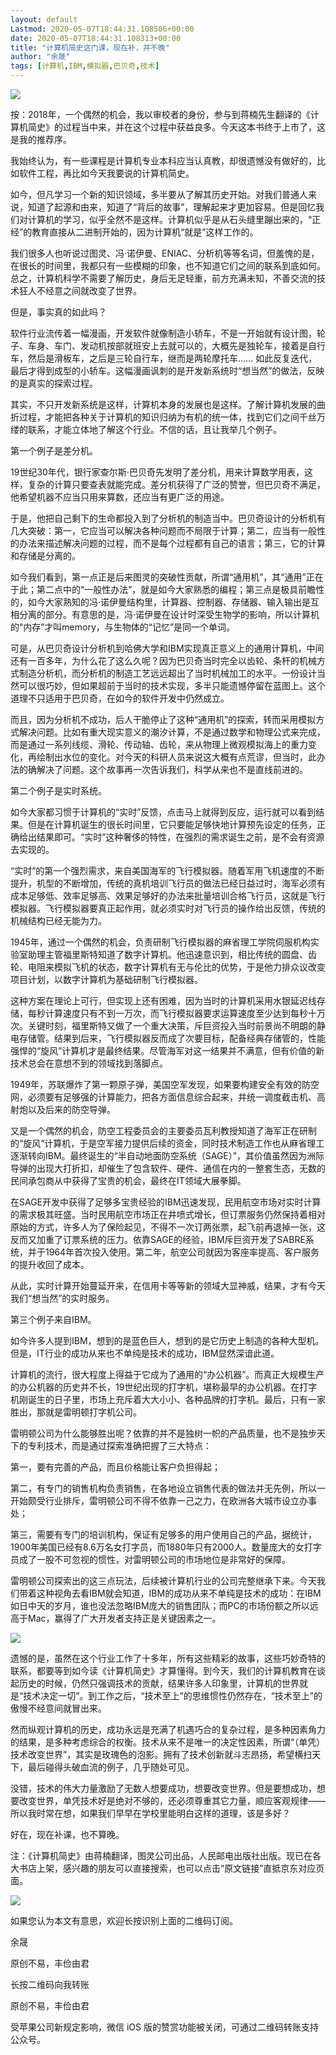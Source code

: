 ```yaml
---
layout: default
Lastmod: 2020-05-07T18:44:31.108506+00:00
date: 2020-05-07T18:44:31.108313+00:00
title: "计算机简史这门课，现在补，并不晚"
author: "余晟"
tags: [计算机,IBM,模拟器,巴贝奇,技术]
---
```


![](https://images.weserv.nl/?url=https%3A//mmbiz.qpic.cn/mmbiz_jpg/EibXRLTFYvEjsHBSEeZ5leUyVOKXy1gwY4lxbmqARgdXW7wAqcVY4LIIDvpGO7HUldvWIZ1d40J5kM111omjEjA/640%3Fwx_fmt%3Djpeg)

按：2018年，一个偶然的机会，我以审校者的身份，参与到蒋楠先生翻译的《计算机简史》的过程当中来，并在这个过程中获益良多。今天这本书终于上市了，这是我的推荐序。

我始终认为，有一些课程是计算机专业本科应当认真教，却很遗憾没有做好的，比如软件工程，再比如今天我要说的计算机简史。  

如今，但凡学习一个新的知识领域，多半要从了解其历史开始。对我们普通人来说，知道了起源和由来，知道了“背后的故事”，理解起来才更加容易。但是回忆我们对计算机的学习，似乎全然不是这样。计算机似乎是从石头缝里蹦出来的，“正经”的教育直接从二进制开始的，因为计算机“就是”这样工作的。

我们很多人也听说过图灵、冯·诺伊曼、ENIAC、分析机等等名词，但羞愧的是，在很长的时间里，我都只有一些模糊的印象，也不知道它们之间的联系到底如何。总之，计算机科学不需要了解历史，身后无足轻重，前方充满未知，不善交流的技术狂人不经意之间就改变了世界。

但是，事实真的如此吗？

软件行业流传着一幅漫画，开发软件就像制造小轿车，不是一开始就有设计图，轮子、车身、车门、发动机按部就班安上去就可以的，大概先是独轮车，接着是自行车，然后是滑板车，之后是三轮自行车，继而是两轮摩托车…… 如此反复迭代，最后才得到成型的小轿车。这幅漫画讽刺的是开发新系统时“想当然”的做法，反映的是真实的探索过程。

其实，不只开发新系统是这样，计算机本身的发展也是这样。了解计算机发展的曲折过程，才能把各种关于计算机的知识归纳为有机的统一体，找到它们之间千丝万缕的联系，才能立体地了解这个行业。不信的话，且让我举几个例子。

第一个例子是差分机。

19世纪30年代，银行家查尔斯·巴贝奇先发明了差分机，用来计算数学用表，这样，复杂的计算只要查表就能完成。差分机获得了广泛的赞誉，但巴贝奇不满足，他希望机器不应当只用来算数，还应当有更广泛的用途。

于是，他把自己剩下的生命都投入到了分析机的制造当中。巴贝奇设计的分析机有几大突破：第一，它应当可以解决各种问题而不局限于计算；第二，应当有一般性的办法来描述解决问题的过程，而不是每个过程都有自己的语言；第三，它的计算和存储是分离的。

如今我们看到，第一点正是后来图灵的突破性贡献，所谓“通用机”，其“通用”正在于此；第二点中的“一般性办法”，就是如今大家熟悉的编程；第三点是极具前瞻性的，如今大家熟知的冯·诺伊曼结构里，计算器、控制器、存储器、输入输出是互相分离的部分。有意思的是，冯·诺伊曼在设计时深受生物学的影响，所以计算机的“内存”才叫memory，与生物体的“记忆”是同一个单词。

可是，从巴贝奇设计分析机到哈佛大学和IBM实现真正意义上的通用计算机，中间还有一百多年，为什么花了这么久呢？因为巴贝奇当时完全以齿轮、条杆的机械方式制造分析机，而分析机的制造工艺远远超出了当时机械加工的水平。一份设计当然可以很巧妙，但如果超前于当时的技术实现，多半只能遗憾停留在蓝图上。这个道理不只适用于巴贝奇，在如今的软件开发中仍然成立。

而且，因为分析机不成功，后人干脆停止了这种“通用机”的探索，转而采用模拟方式解决问题。比如有重大现实意义的潮汐计算，不是通过数学和物理公式来完成，而是通过一系列线缆、滑轮、传动轴、齿轮，来从物理上微观模拟海上的重力变化，再绘制出水位的变化。对今天的科研人员来说这大概有点荒谬，但当时，此办法的确解决了问题。这个故事再一次告诉我们，科学从来也不是直线前进的。

第二个例子是实时系统。

如今大家都习惯于计算机的“实时”反馈，点击马上就得到反应，运行就可以看到结果。但是在计算机诞生的很长时间里，它只要能足够快地计算预先设定的任务，正确给出结果即可。“实时”这种奢侈的特性，在强烈的需求诞生之前，是不会有资源去实现的。

“实时”的第一个强烈需求，来自美国海军的飞行模拟器。随着军用飞机速度的不断提升，机型的不断增加，传统的真机培训飞行员的做法已经日益过时，海军必须有成本足够低、效率足够高、效果足够好的办法来批量培训合格飞行员，这就是飞行模拟器。飞行模拟器要真正起作用，就必须实时对飞行员的操作给出反馈，传统的机械结构已经无能为力。

1945年，通过一个偶然的机会，负责研制飞行模拟器的麻省理工学院伺服机构实验室助理主管福里斯特知道了数字计算机。他迅速意识到，相比传统的圆盘、齿轮、电阻来模拟飞机的状态，数字计算机有无与伦比的优势，于是他力排众议改变项目计划，以数字计算机为基础研制飞行模拟器。

这种方案在理论上可行，但实现上还有困难，因为当时的计算机采用水银延迟线存储，每秒计算速度只有不到一万次，而飞行模拟器要求运算速度至少达到每秒十万次。关键时刻，福里斯特又做了一个重大决策，斥巨资投入当时前景尚不明朗的静电存储管。结果到后来，飞行模拟器反而成了次要目标，配备经典存储管的，性能强悍的“旋风”计算机才是最终结果。尽管海军对这一结果并不满意，但有价值的新技术总会在意想不到的领域找到落脚点。

1949年，苏联爆炸了第一颗原子弹，美国空军发现，如果要构建安全有效的防空网，必须要有足够强的计算能力，把各方面信息综合起来，并统一调度截击机、高射炮以及后来的防空导弹。  

又是一个偶然的机会，防空工程委员会的主要委员瓦利教授知道了海军正在研制的“旋风”计算机，于是空军接力提供后续的资金，同时技术制造工作也从麻省理工逐渐转向IBM。最终诞生的“半自动地面防空系统（SAGE）”，其价值虽然因为洲际导弹的出现大打折扣，却催生了包含软件、硬件、通信在内的一整套生态，无数的民间承包商从中获得了宝贵的机会，最终在IT领域大展拳脚。

在SAGE开发中获得了足够多宝贵经验的IBM迅速发现，民用航空市场对实时计算的需求极其旺盛。当时民用航空市场正在井喷式增长，但订票服务仍然保持着相对原始的方式，许多人为了保险起见，不得不一次订两张票，起飞前再退掉一张，这反而又加重了订票系统的压力。依靠SAGE的经验，IBM斥巨资开发了SABRE系统，并于1964年首次投入使用。第二年，航空公司就因为客座率提高、客户服务的提升收回了成本。

从此，实时计算开始蔓延开来，在信用卡等等新的领域大显神威，结果，才有今天我们“想当然”的实时服务。

第三个例子来自IBM。

如今许多人提到IBM，想到的是蓝色巨人，想到的是它历史上制造的各种大型机。但是，IT行业的成功从来也不单纯是技术的成功，IBM显然深谙此道。

计算机的流行，很大程度上得益于它成为了通用的“办公机器”。而真正大规模生产的办公机器的历史并不长，19世纪出现的打字机，堪称最早的办公机器。在打字机刚诞生的日子里，市场上充斥着大大小小、各种品牌的打字机。最后，只有一家胜出，那就是雷明顿打字机公司。

雷明顿公司为什么能够胜出呢？依靠的并不是独树一帜的产品质量，也不是独步天下的专利技术，而是通过探索准确把握了三大特点：

第一，要有完善的产品，而且价格能让客户负担得起；

第二，有专门的销售机构负责销售，在各地设立销售代表的做法并无先例，所以一开始颇受行业排斥，雷明顿公司不得不依靠一己之力，在欧洲各大城市设立办事处；

第三，需要有专门的培训机构，保证有足够多的用户使用自己的产品，据统计，1900年美国已经有8.6万名女打字员，而1880年只有2000人。数量庞大的女打字员成了一股不可忽视的惯性，对雷明顿公司的市场地位是非常好的保障。

雷明顿公司探索出的这三点玩法，后续被计算机行业的公司完整继承下来。今天我们带着这种视角去看IBM就会知道，IBM的成功从来不单纯是技术的成功：在IBM如日中天的岁月，谁也没法忽略IBM庞大的销售团队；而PC的市场份额之所以远高于Mac，赢得了广大开发者支持正是关键因素之一。

![](https://images.weserv.nl/?url=https%3A//mmbiz.qpic.cn/mmbiz_jpg/EibXRLTFYvEjsHBSEeZ5leUyVOKXy1gwYWibyibceIsPmu3iblXUGkIGrACuicsVjkBDN3AxbaaFfBauMQlVX5RRgiaw/640%3Fwx_fmt%3Djpeg)

遗憾的是，虽然在这个行业工作了十多年，所有这些精彩的故事，这些巧妙奇特的联系，都要等到如今读《计算机简史》才算懂得。到今天，我们的计算机教育在谈起历史的时候，仍然只强调技术的贡献，结果许多人印象里，计算机的世界就是“技术决定一切”。到工作之后，“技术至上”的思维惯性仍然存在，“技术至上”的傲慢不经意间就冒出来。  

然而纵观计算机的历史，成功永远是充满了机遇巧合的复杂过程，是多种因素角力的结果，是多种考虑综合的权衡。技术从来不是唯一的决定性因素，所谓“（单凭）技术改变世界”，其实是玫瑰色的泡影。拥有了技术创新就斗志昂扬，希望横扫天下，最后碰得头破血流的例子，几乎随处可见。

没错，技术的伟大力量激励了无数人想要成功，想要改变世界。但是要想成功，想要改变世界，单凭技术好是绝对不够的，还必须尊重其它力量，顺应客观规律——所以我时常在想，如果我们早早在学校里能明白这样的道理，该是多好？

好在，现在补课，也不算晚。

注：《计算机简史》由蒋楠翻译，图灵公司出品，人民邮电出版社出版。现已在各大书店上架，感兴趣的朋友可以直接搜索，也可以点击“原文链接”直抵京东对应页面。

![](https://images.weserv.nl/?url=https%3A//mmbiz.qpic.cn/mmbiz_jpg/EibXRLTFYvEhS6AVfA2qyspwOYc6lJBoZicibbAAMKQLKDG1Ix5vfh03JJP0XtjiacfMJo9EdJHF5S8vK8ohAQenAA/640%3Fwx_fmt%3Djpeg)

如果您认为本文有意思，欢迎长按识别上面的二维码订阅。

余晟

原创不易，丰俭由君

长按二维码向我转账

原创不易，丰俭由君

受苹果公司新规定影响，微信 iOS 版的赞赏功能被关闭，可通过二维码转账支持公众号。

